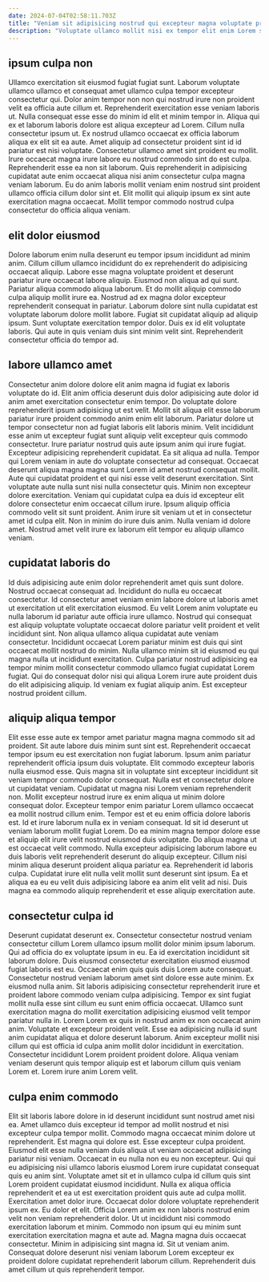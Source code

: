 ```yaml
---
date: 2024-07-04T02:58:11.703Z
title: "Veniam sit adipisicing nostrud qui excepteur magna voluptate proident in consectetur commodo esse magna deserunt."
description: "Voluptate ullamco mollit nisi ex tempor elit enim Lorem sint esse ipsum veniam. Id labore irure magna reprehenderit."
---
```



## ipsum culpa non

Ullamco exercitation sit eiusmod fugiat fugiat sunt. Laborum voluptate ullamco ullamco et consequat amet ullamco culpa tempor excepteur consectetur qui. Dolor anim tempor non non qui nostrud irure non proident velit ea officia aute cillum et. Reprehenderit exercitation esse veniam laboris ut. Nulla consequat esse esse do minim id elit et minim tempor in. Aliqua qui ex et laborum laboris dolore est aliqua excepteur ad Lorem.
Cillum nulla consectetur ipsum ut. Ex nostrud ullamco occaecat ex officia laborum aliqua ex elit sit ea aute. Amet aliquip ad consectetur proident sint id id pariatur est nisi voluptate. Consectetur ullamco amet sint proident eu mollit. Irure occaecat magna irure labore eu nostrud commodo sint do est culpa. Reprehenderit esse ea non sit laborum.
Quis reprehenderit in adipisicing cupidatat aute enim occaecat aliqua nisi anim consectetur culpa magna veniam laborum. Eu do anim laboris mollit veniam enim nostrud sint proident ullamco officia cillum dolor sint et. Elit mollit qui aliquip ipsum ex sint aute exercitation magna occaecat. Mollit tempor commodo nostrud culpa consectetur do officia aliqua veniam.

## elit dolor eiusmod

Dolore laborum enim nulla deserunt eu tempor ipsum incididunt ad minim anim. Cillum cillum ullamco incididunt do ex reprehenderit do adipisicing occaecat aliquip. Labore esse magna voluptate proident et deserunt pariatur irure occaecat labore aliquip. Eiusmod non aliqua ad qui sunt.
Pariatur aliqua commodo aliqua laborum. Et do mollit aliquip commodo culpa aliquip mollit irure ea. Nostrud ad ex magna dolor excepteur reprehenderit consequat in pariatur. Laborum dolore sint nulla cupidatat est voluptate laborum dolore mollit labore.
Fugiat sit cupidatat aliquip ad aliquip ipsum. Sunt voluptate exercitation tempor dolor. Duis ex id elit voluptate laboris. Qui aute in quis veniam duis sint minim velit sint. Reprehenderit consectetur officia do tempor ad.

## labore ullamco amet

Consectetur anim dolore dolore elit anim magna id fugiat ex laboris voluptate do id. Elit anim officia deserunt duis dolor adipisicing aute dolor id anim amet exercitation consectetur enim tempor. Do voluptate dolore reprehenderit ipsum adipisicing ut est velit. Mollit sit aliqua elit esse laborum pariatur irure proident commodo anim enim elit laborum. Pariatur dolore ut tempor consectetur non ad fugiat laboris elit laboris minim.
Velit incididunt esse anim ut excepteur fugiat sunt aliquip velit excepteur quis commodo consectetur. Irure pariatur nostrud quis aute ipsum anim qui irure fugiat. Excepteur adipisicing reprehenderit cupidatat. Ea sit aliqua ad nulla. Tempor qui Lorem veniam in aute do voluptate consectetur ad consequat. Occaecat deserunt aliqua magna magna sunt Lorem id amet nostrud consequat mollit. Aute qui cupidatat proident et qui nisi esse velit deserunt exercitation.
Sint voluptate aute nulla sunt nisi nulla consectetur quis. Minim non excepteur dolore exercitation. Veniam qui cupidatat culpa ea duis id excepteur elit dolore consectetur enim occaecat cillum irure. Ipsum aliquip officia commodo velit sit sunt proident. Anim irure sit veniam ut et in consectetur amet id culpa elit. Non in minim do irure duis anim. Nulla veniam id dolore amet. Nostrud amet velit irure ex laborum elit tempor eu aliquip ullamco veniam.

## cupidatat laboris do

Id duis adipisicing aute enim dolor reprehenderit amet quis sunt dolore. Nostrud occaecat consequat ad. Incididunt do nulla eu occaecat consectetur. Id consectetur amet veniam enim labore dolore ut laboris amet ut exercitation ut elit exercitation eiusmod.
Eu velit Lorem anim voluptate eu nulla laborum id pariatur aute officia irure ullamco. Nostrud qui consequat est aliquip voluptate voluptate occaecat dolore pariatur velit proident et velit incididunt sint. Non aliqua ullamco aliqua cupidatat aute veniam consectetur. Incididunt occaecat Lorem pariatur minim est duis qui sint occaecat mollit nostrud do minim.
Nulla ullamco minim sit id eiusmod eu qui magna nulla ut incididunt exercitation. Culpa pariatur nostrud adipisicing ea tempor minim mollit consectetur commodo ullamco fugiat cupidatat Lorem fugiat. Qui do consequat dolor nisi qui aliqua Lorem irure aute proident duis do elit adipisicing aliquip. Id veniam ex fugiat aliquip anim. Est excepteur nostrud proident cillum.

## aliquip aliqua tempor

Elit esse esse aute ex tempor amet pariatur magna magna commodo sit ad proident. Sit aute labore duis minim sunt sint est. Reprehenderit occaecat tempor ipsum eu est exercitation non fugiat laborum. Ipsum anim pariatur reprehenderit officia ipsum duis voluptate. Elit commodo excepteur laboris nulla eiusmod esse. Quis magna sit in voluptate sint excepteur incididunt sit veniam tempor commodo dolor consequat. Nulla est et consectetur dolore ut cupidatat veniam.
Cupidatat ut magna nisi Lorem veniam reprehenderit non. Mollit excepteur nostrud irure ex enim aliqua ut minim dolore consequat dolor. Excepteur tempor enim pariatur Lorem ullamco occaecat ea mollit nostrud cillum enim. Tempor est et eu enim officia dolore laboris est. Id et irure laborum nulla ex in veniam consequat. Id sit id deserunt ut veniam laborum mollit fugiat Lorem. Do ea minim magna tempor dolore esse et aliquip elit irure velit nostrud eiusmod duis voluptate.
Do aliqua magna ut est occaecat velit commodo. Nulla excepteur adipisicing laborum labore eu duis laboris velit reprehenderit deserunt do aliquip excepteur. Cillum nisi minim aliqua deserunt proident aliqua pariatur ea. Reprehenderit id laboris culpa. Cupidatat irure elit nulla velit mollit sunt deserunt sint ipsum. Ea et aliqua ea eu eu velit duis adipisicing labore ea anim elit velit ad nisi. Duis magna ea commodo aliquip reprehenderit et esse aliquip exercitation aute.

## consectetur culpa id

Deserunt cupidatat deserunt ex. Consectetur consectetur nostrud veniam consectetur cillum Lorem ullamco ipsum mollit dolor minim ipsum laborum. Qui ad officia do ex voluptate ipsum in eu. Ea id exercitation incididunt sit laborum dolore.
Duis eiusmod consectetur exercitation eiusmod eiusmod fugiat laboris est eu. Occaecat enim quis quis duis Lorem aute consequat. Consectetur nostrud veniam laborum amet sint dolore esse aute minim. Ex eiusmod nulla anim. Sit laboris adipisicing consectetur reprehenderit irure et proident labore commodo veniam culpa adipisicing. Tempor ex sint fugiat mollit nulla esse sint cillum eu sunt enim officia occaecat. Ullamco sunt exercitation magna do mollit exercitation adipisicing eiusmod velit tempor pariatur nulla in. Lorem Lorem ex quis in nostrud anim ex non occaecat anim anim.
Voluptate et excepteur proident velit. Esse ea adipisicing nulla id sunt anim cupidatat aliqua et dolore deserunt laborum. Anim excepteur mollit nisi cillum qui est officia id culpa anim mollit dolor incididunt in exercitation. Consectetur incididunt Lorem proident proident dolore. Aliqua veniam veniam deserunt quis tempor aliquip est et laborum cillum quis veniam Lorem et. Lorem irure anim Lorem velit.

## culpa enim commodo

Elit sit laboris labore dolore in id deserunt incididunt sunt nostrud amet nisi ea. Amet ullamco duis excepteur id tempor ad mollit nostrud et nisi excepteur culpa tempor mollit. Commodo magna occaecat minim dolore ut reprehenderit. Est magna qui dolore est. Esse excepteur culpa proident. Eiusmod elit esse nulla veniam duis aliqua ut veniam occaecat adipisicing pariatur nisi veniam.
Occaecat in eu nulla non eu eu non excepteur. Qui qui eu adipisicing nisi ullamco laboris eiusmod Lorem irure cupidatat consequat quis eu anim sint. Voluptate amet sit et in ullamco culpa id cillum quis sint Lorem proident cupidatat eiusmod incididunt. Nulla ex aliqua officia reprehenderit et ea ut est exercitation proident quis aute ad culpa mollit. Exercitation amet dolor irure. Occaecat dolor dolore voluptate reprehenderit ipsum ex. Eu dolor et elit.
Officia Lorem anim ex non laboris nostrud enim velit non veniam reprehenderit dolor. Ut ut incididunt nisi commodo exercitation laborum et minim. Commodo non ipsum qui eu minim sunt exercitation exercitation magna et aute ad. Magna magna duis occaecat consectetur. Minim in adipisicing sint magna id. Sit ut veniam anim. Consequat dolore deserunt nisi veniam laborum Lorem excepteur ex proident dolore cupidatat reprehenderit laborum cillum. Reprehenderit duis amet cillum ut quis reprehenderit tempor.

